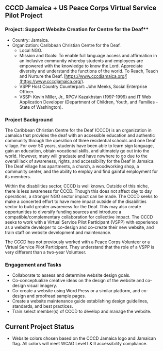 ## CCCD Jamaica + US Peace Corps Virtual Service Pilot Project


### Project: Support Website Creation for Centre for the Deaf**
- Country: Jamaica.
- Organization: Caribbean Christian Centre for the Deaf.
  - Local NGO.
  - Mission and Goals: To enable full language access and affirmation in an inclusive community whereby students and employees are empowered with the knowledge to know the Lord. Appreciate diversity and understand the functions of the world. To Reach, Teach and Nurture the Deaf. [https://www.cccdjamaica.org/](https://www.cccdjamaica.org/).
  - VSPP Host Country Counterpart: John Meeks, Social Enterprise Officer.
  - VSSP: Kevin Miller, Jr., RPCV Kazakhstan (1997-1999) and IT Web Application Developer (Department of Children, Youth, and Families - State of Washington).
  
### Project Background

The Caribbean Christian Centre for the Deaf (CCCD) is an organization in Jamaica that provides the deaf with an accessible education and authentic community through the operation of three residential schools and one Deaf village. For over 50 years, students have been able to learn sign language, gain an education, obtain vocational skills, and ultimately go out into the world. However, many will graduate and have nowhere to go due to the overall lack of awareness, rights, and accessibility for the Deaf in Jamaica. The Deaf village has apartments, a church, a woodworking shop, a community center, and the ability to employ and find gainful employment for its members. 

Within the disabilities sector, CCCD is well known. Outside of this niche, there is less awareness for CCCD. Though this does not affect day to day operations, a stronger NGO sector impact can be made. The CCCD seeks to make a concerted effort to have more impact outside of the disabilities sector to build greater awareness for the Deaf. This may also create opportunities to diversify funding sources and introduce a compatible/complementary collaboration for collective impact. The CCCD seeks to work with a Virtual Service Pilot Participant (VSPP) with experience as a website developer to co-design and co-create their new website, and train staff on website development and maintenance.

The CCCD has not previously worked with a Peace Corps Volunteer or a Virtual Service Pilot Participant. They understand that the role of a VSPP is very different than a two-year Volunteer. 

### Engagement and Tasks
- Collaborate to assess and determine website design goals.
-	Co-conceptualize creative ideas on the design of the website and co-design visual imagery.
-	Co-create a website using Word Press or a similar platform, and co-design and proofread sample pages.
-	Create a website maintenance guide establishing design guidelines, standards, and best practices.
-	Train select member(s) of CCCD to develop and manage the website.

## Current Project Status
- Website colors chosen based on the CCCD Jamaica logo and Jamaican flag. All colors will meet WCAG Level I & II accessibility compliance.

